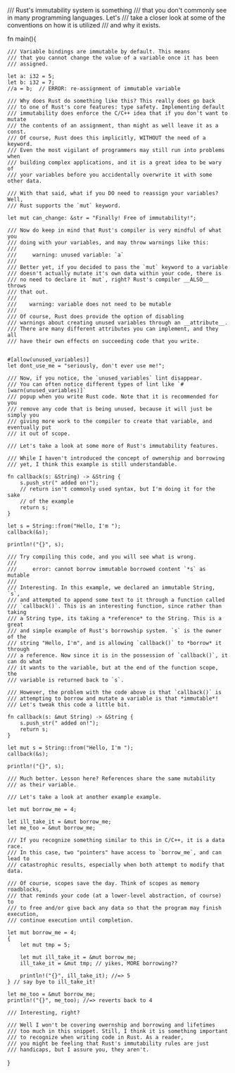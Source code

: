 /// Rust's immutability system is something 
/// that you don't commonly see in many programming languages. Let's
/// take a closer look at some of the conventions on how it is utilized
/// and why it exists.

fn main(){
    
    /// Variable bindings are immutable by default. This means
    /// that you cannot change the value of a variable once it has been
    /// assigned. 
    
    let a: i32 = 5;
    let b: i32 = 7;
    //a = b;  // ERROR: re-assignment of immutable variable

    /// Why does Rust do something like this? This really does go back
    /// to one of Rust's core features: type safety. Implementing default
    /// immutability does enforce the C/C++ idea that if you don't want to mutate
    /// the contents of an assignment, than might as well leave it as a const.
    /// Of course, Rust does this implicitly, WITHOUT the need of a keyword.
    /// Even the most vigilant of programmers may still run into problems when 
    /// building complex applications, and it is a great idea to be wary of
    /// your variables before you accidentally overwrite it with some other data.
    
    /// With that said, what if you DO need to reassign your variables? Well,
    /// Rust supports the `mut` keyword.
    
    let mut can_change: &str = "Finally! Free of immutability!";
    
    /// Now do keep in mind that Rust's compiler is very mindful of what you
    /// doing with your variables, and may throw warnings like this:
    ///
    ///     warning: unused variable: `a`
    ///
    /// Better yet, if you decided to pass the `mut` keyword to a variable
    /// doesn't actually mutate it's own data within your code, there is
    /// no need to declare it `mut`, right? Rust's compiler __ALSO__ throws
    /// that out.
    ///
    ///    warning: variable does not need to be mutable
    ///
    /// Of course, Rust does provide the option of disabling 
    /// warnings about creating unused variables through an __attribute__.
    /// There are many different attributes you can implement, and they all
    /// have their own effects on succeeding code that you write.
    
    
    #[allow(unused_variables)]
    let dont_use_me = "seriously, don't ever use me!";
    
    /// Now, if you notice, the `unused_variables` lint disappear.
    /// You can often notice different types of lint like `#[warn(unused_variables)]`
    /// popup when you write Rust code. Note that it is recommended for you 
    /// remove any code that is being unused, because it will just be simply you
    /// giving more work to the compiler to create that variable, and eventually put
    /// it out of scope.
    
    /// Let's take a look at some more of Rust's immutability features.
    
    /// While I haven't introduced the concept of ownership and borrowing
    /// yet, I think this example is still understandable.
        
    fn callback(s: &String) -> &String {
        s.push_str(" added on!");
        // return isn't commonly used syntax, but I'm doing it for the sake
        // of the example
        return s; 
    }
    
    let s = String::from("Hello, I'm ");
    callback(&s);
    
    println!("{}", s);
    
    /// Try compiling this code, and you will see what is wrong.
    ///
    ///     error: cannot borrow immutable borrowed content `*s` as mutable
    ///
    /// Interesting. In this example, we declared an immutable String, `s`,
    /// and attempted to append some text to it through a function called
    /// `callback()`. This is an interesting function, since rather than taking
    /// a String type, its taking a *reference* to the String. This is a great
    /// and simple example of Rust's borrowship system. `s` is the owner of the
    /// string "Hello, I'm", and is allowing `callback()` to *borrow* it through
    /// a reference. Now since it is in the possession of `callback()`, it can do what
    /// it wants to the variable, but at the end of the function scope, the 
    /// variable is returned back to `s`. 
    
    /// However, the problem with the code above is that `callback()` is 
    /// attempting to borrow and mutate a variable is that *immutable*!
    /// Let's tweak this code a little bit.
    
    fn callback(s: &mut String) -> &String {
        s.push_str(" added on!");
        return s;
    }
    
    let mut s = String::from("Hello, I'm ");
    callback(&s);
    
    println!("{}", s);
    
    /// Much better. Lesson here? References share the same mutability
    /// as their variable. 
    
    /// Let's take a look at another example example.
    
    let mut borrow_me = 4;
    
    let ill_take_it = &mut borrow_me;
    let me_too = &mut borrow_me;
    
    /// If you recognize something similar to this in C/C++, it is a data race.
    /// In this case, two "pointers" have access to `borrow_me`, and can lead to
    /// catastrophic results, especially when both attempt to modify that data.
    
    /// Of course, scopes save the day. Think of scopes as memory roadblocks,
    /// that reminds your code (at a lower-level abstraction, of course) to
    /// to free and/or give back any data so that the program may finish execution,
    /// continue execution until completion.
    
    let mut borrow_me = 4;
    {
        let mut tmp = 5;
        
        let mut ill_take_it = &mut borrow_me;
        ill_take_it = &mut tmp; // yikes, MORE borrowing??
        
        println!("{}", ill_take_it); //=> 5
    } // say bye to ill_take_it!

    let me_too = &mut borrow_me;
    println!("{}", me_too); //=> reverts back to 4
    
    /// Interesting, right?
    
    /// Well I won't be covering owernship and borrowing and lifetimes
    /// too much in this snippet. Still, I think it is something important
    /// to recognize when writing code in Rust. As a reader,
    /// you might be feeling that Rust's immutability rules are just
    /// handicaps, but I assure you, they aren't. 
        

}